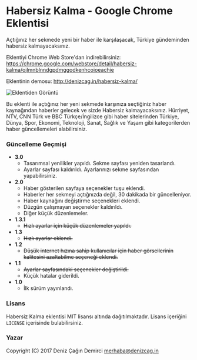 # Habersiz Kalma - Google Chrome Eklentisi

Açtığınız her sekmede yeni bir haber ile karşılaşacak, Türkiye gündeminden habersiz kalmayacaksınız.

Eklentiyi Chrome Web Store'dan indirebilirsiniz: https://chrome.google.com/webstore/detail/habersiz-kalma/ojlmnblnndgpdmggodkenhcoioeachie

Eklentinin demosu: http://denizcag.in/habersiz-kalma/

![Eklentiden Görüntü](http://i.imgur.com/Dj9q0As.png)

Bu eklenti ile açtığınız her yeni sekmede karşınıza seçtiğiniz haber kaynağından haberler gelecek ve sizde Habersiz kalmayacaksınız. Hürriyet, NTV, CNN Türk ve BBC Türkçe/İngilizce gibi haber sitelerinden Türkiye, Dünya, Spor, Ekonomi, Teknoloji, Sanat, Sağlık ve Yaşam gibi kategorilerden haber güncellemeleri alabilirsiniz.


### Güncelleme Geçmişi

* **3.0**
  * Tasarımsal yenilikler yapıldı. Sekme sayfası yeniden tasarlandı.
  * Ayarlar sayfası kaldırıldı. Ayarlarınızı sekme sayfasından yapabilirsiniz.
* **2.0**
  * Haber gösterilen sayfaya seçenekler tuşu eklendi.
  * Haberler her sekmeyi açtığnızda değil, 30 dakikada bir güncelleniyor.
  * Haber kaynağını değiştirme seçenekleri eklendi.
  * Düzgün çalışmayan seçenekler kaldırıldı.
  * Diğer küçük düzenlemeler.
* **1.3.1**
  * ~~Hızlı ayarlar için küçük düzenlemeler yapıldı.~~
* **1.3**
  * ~~Hızlı ayarlar eklendi.~~
* **1.2**
  * ~~Düşük internet hızına sahip kullanıcılar için haber görsellerinin kalitesini azaltabilme seçeneği eklendi.~~
* **1.1**
  * ~~Ayarlar sayfasındaki seçenekler değiştirildi.~~
  * Küçük hatalar giderildi.
* **1.0**
  * İlk sürüm yayınlandı.


### Lisans

Habersiz Kalma eklentisi MIT lisansı altında dağıtılmaktadır. Lisans içeriğini `LICENSE` içerisinde bulabilirsiniz.


### Yazar

Copyright (C) 2017 Deniz Çağın Demirci <merhaba@denizcag.in>
